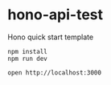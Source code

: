 # hono-api-test

Hono quick start template

```
npm install
npm run dev
```

```
open http://localhost:3000
```
